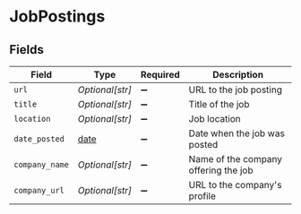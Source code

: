 # JobPostings


## Fields

| Field                                                                | Type                                                                 | Required                                                             | Description                                                          |
| -------------------------------------------------------------------- | -------------------------------------------------------------------- | -------------------------------------------------------------------- | -------------------------------------------------------------------- |
| `url`                                                                | *Optional[str]*                                                      | :heavy_minus_sign:                                                   | URL to the job posting                                               |
| `title`                                                              | *Optional[str]*                                                      | :heavy_minus_sign:                                                   | Title of the job                                                     |
| `location`                                                           | *Optional[str]*                                                      | :heavy_minus_sign:                                                   | Job location                                                         |
| `date_posted`                                                        | [date](https://docs.python.org/3/library/datetime.html#date-objects) | :heavy_minus_sign:                                                   | Date when the job was posted                                         |
| `company_name`                                                       | *Optional[str]*                                                      | :heavy_minus_sign:                                                   | Name of the company offering the job                                 |
| `company_url`                                                        | *Optional[str]*                                                      | :heavy_minus_sign:                                                   | URL to the company's profile                                         |